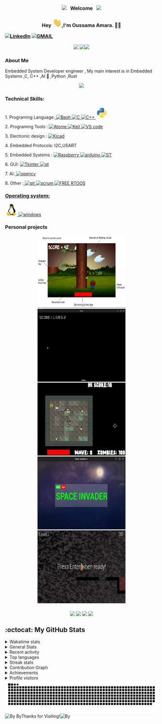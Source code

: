 <h3 align="center">
  <img src="https://emoji.discord.st/emojis/768b108d-274f-4f44-a634-8477b16efce7.gif" width="50">
  &nbsp; Welcome  &nbsp;
  <img src="https://emoji.discord.st/emojis/768b108d-274f-4f44-a634-8477b16efce7.gif" width="50"></p>
<h3 align="center"> &nbsp;  Hey <img src="https://raw.githubusercontent.com/ABSphreak/ABSphreak/master/gifs/Hi.gif" width="30px">,I'm Oussama Amara. 🤝😎 &nbsp;</p>
<p align="left">
    <a href="https://www.linkedin.com/in/oussama-amara-b29117144/ "><img src="https://img.shields.io/badge/LinkedIn-%230177B5?style=flat&logo=linkedin&logoColor=white" alt="LinkedIn" title="LinkedIn"/></a>
    <a href="mailto:amara.ousama@gmail.com"><img img src="https://img.shields.io/badge/-Gmail-c14438?style=flat&logo=Gmail&logoColor=white" alt="GMAIL" title="GMAIL"/></a>      
  </p>
 <p align="center"><img src="https://media.tenor.com/wspoUO-g8-wAAAAi/plugdj-vibing.gif" width="90px"> 
 <a href="https://github.com/DenverCoder1/readme-typing-svg"><img src="https://readme-typing-svg.herokuapp.com?color=36BCF7FF&center=true&vCenter=true&lines=Embedded+System+Developer+Engineer&center=true&width=500&height=50"></a><img src="https://cdn3.emoji.gg/emojis/4363-mochibowtie.gif" width="90px"> 
</p>
<h3 align="left"> About Me</h3>  
Embedded System Developer  engineer , My main interest is in Embedded Systems ,C, C++ ,AI 🤖 ,Python ,Rust 
<p align="center"><img src="https://media.giphy.com/media/WUlplcMpOCEmTGBtBW/giphy.gif" width="100"></p>
<h3 align="left">Technical Skills:</h3> <!--https://www.vectorlogo.zone/logos/gnu_bash/gnu_bash-icon.svg-->
1. Programing Language:<a href="https://www.gnu.org/software/bash/" target="_blank" rel="noreferrer"> <img src="https://img2.freepng.es/20180615/pxs/kisspng-bash-shell-script-gnu-bourne-shell-bash-5b239a62056153.0040296515290599380221.jpg" alt="Bash" width="40" height="40"/> </a>    <a href="https://en.wikipedia.org/wiki/C_(programming_language)" target="_blank" rel="noreferrer"> <img src="https://cdn.worldvectorlogo.com/logos/c-1.svg" alt="C" width="40" height="40"/></a><a href="https://en.wikipedia.org/wiki/C%2B%2B" target="_blank" rel="noreferrer"> <img src="https://cdn.worldvectorlogo.com/logos/c.svg" alt="C++" width="40" height="40"/></a><a href="https://www.python.org" target="_blank" rel="noreferrer"> <img src="https://raw.githubusercontent.com/devicons/devicon/master/icons/python/python-original.svg" alt="python" width="40" height="40"/> </a>  </p>
2. Programing Tools : <a href="https://atom.io/" target="_blank" rel="noreferrer"> <img src="https://cdn.worldvectorlogo.com/logos/atom-4.svg" alt="Atome" width="40" height="40"/> </a>  <a href="https://www.keil.com/" target="_blank" rel="noreferrer">  <img src="https://oryx-embedded.com/assets/img/partners/arm-keil-logo.png" alt="Keil" width="80" height="20"/> </a> <a href="https://code.visualstudio.com/" target="_blank" rel="noreferrer"> <img src="https://cdn.worldvectorlogo.com/logos/visual-studio-code-1.svg" alt="VS code" width="40" height="40"/> </a> </p>
3. Electronic design :  <a href="https://www.kicad.org/" target="_blank" rel="noreferrer"> <img src="https://www.kicad.org/img/kicad_logo_small.png" alt="Kicad" width="60" height="50"/></a></p>
4. Embedded Protocols:  I2C,USART </p>
5. Embedded Systems   : <a href="https://www.raspberrypi.com/products/raspberry-pi-4-model-b/" target="_blank" rel="noreferrer"> <img src="https://cdn.worldvectorlogo.com/logos/raspberry-pi.svg" alt="Raspberry" width="40" height="40"/> </a> <a href="https://www.arduino.cc/" target="_blank" rel="noreferrer"> <img src="https://cdn.worldvectorlogo.com/logos/arduino-1.svg" alt="arduino" width="40" height="40"/> </a>  <a href="https://www.st.com/en/development-tools/stm32cubemx.html" target="_blank" rel="noreferrer">  <img src="https://www.st.com/bin/ecommerce/api/image.PF259242.en.feature-description-include-personalized-no-cpn-large.jpg" alt="ST" width="60" height="50"/> </a></p>
6. GUI: <a href="https://docs.python.org/fr/3/library/tkinter.html" target="_blank" rel="noreferrer"> <img src="https://programacionfacil.org/images/cursos/tkinter/xtkinter-logo.png.pagespeed.ic.o56GLgFeDe.png" alt="Tkinter" width="40" height="30"/> </a> <a href="https://www.qt.io/" target="_blank" rel="noreferrer"> <img src="https://upload.wikimedia.org/wikipedia/commons/0/0b/Qt_logo_2016.svg" alt="qt" width="40" height="40"/> </a></p>
7. AI:<a href="https://opencv.org/" target="_blank" rel="noreferrer"> <img src="https://www.vectorlogo.zone/logos/opencv/opencv-icon.svg" alt="opencv" width="40" height="40"/> </a></p>
8. Other :<a href="https://git-scm.com/" target="_blank" rel="noreferrer"> <img src="https://www.vectorlogo.zone/logos/git-scm/git-scm-icon.svg" alt="git" width="40" height="40"/>   <a href="https://en.wikipedia.org/wiki/Scrum_(software_development)" target="_blank" rel="noreferrer"> <img src="https://cdn.worldvectorlogo.com/logos/scrum-1.svg" alt="scrum" width="40" height="40"/>   <a href="https://www.freertos.org/" target="_blank" rel="noreferrer"> <img src="https://www.freertos.org/fr-content-src/uploads/2018/07/logo-1.jpg" alt="FREE RTOOS" width="40" height="30"/> </p>
<h3 align="left">Operating system:</h3>
<p align="left">  <a href="https://www.linux.org/" target="_blank" rel="noreferrer"> <img src="https://raw.githubusercontent.com/devicons/devicon/master/icons/linux/linux-original.svg" alt="linux" width="40" height="40"/> </a>   <a href="https://www.microsoft.com/fr-fr/windows" target="_blank" rel="noreferrer"> <img src="https://cdn.worldvectorlogo.com/logos/microsoft-windows-22.svg" alt="windows" width="40" height="40"/> </a>  </p>
    
### Personal projects
<div align=center>
<div  >
  <a href="https://github.com/amaraoussama94/Timber"><img alt="Timber_Game" src="https://github.com/amaraoussama94/Timber/blob/main/Game.png" width="290" height="240"/></a>
   <a href="https://github.com/amaraoussama94/Pong"><img alt="Pong" src="https://github.com/amaraoussama94/Pong/blob/main/Game.png" width="290" height="240"/></a> 
   <a href="https://github.com/amaraoussama94/Zombie-Shooter"><img alt="Zombie-Shooter" src="https://github.com/amaraoussama94/Zombie-Shooter/blob/main/game%200.2.png" width="290" height="240"/></a>
   </div>
  <div  >
     <a href="https://github.com/amaraoussama94/Space-Invaders"><img alt="Space-Invaders" src="https://github.com/amaraoussama94/Space-Invaders/blob/main/game_pic_1.png" width="290" height="240"/></a> 
 <a href="https://github.com/amaraoussama94/Thomas-Wass-Alone"><img alt="Thomas-Wass-Alone" src="https://github.com/amaraoussama94/Thomas-Wass-Alone/blob/main/game_pic.png" width="290" height="240"/></a>
 </div>  
</div> 
<h3 align="center">
  <img src="https://cdn3.emoji.gg/emojis/7896-blob-jam.gif" width="90">
  <img src="https://media.tenor.com/ug2WhzY7haAAAAAi/ok-tanzen.gif" width="100">
  <img src="https://cdn3.emoji.gg/emojis/3468-skype-music.gif" width="90">
  <img src="https://media.tenor.com/nPPgsndawNIAAAAi/animation-animated.gif" width="100">
  </p>
  </details>
  
<h2>:octocat: My GitHub Stats</h2>
<details>
<summary>Wakatime stats</summary>
  
<p align="center">
  
 [![willianrod's wakatime stats](https://github-readme-stats.vercel.app/api/wakatime?username=@amaraoussama94&theme=algolia)](https://github.com/anuraghazra/github-readme-stats)
  
 </p>
  
</details>
<details>
<summary>General Stats</summary>
<!--<div>
    <a href="https://badges.strrl.dev"><img alt="github repos" src="https://badges.strrl.dev/repos/Carol42?color=181717&style=for-the-badge&labelColor=7E3ACE"></a>
    <a href="https://badges.strrl.dev"><img alt="commits today" src="https://badges.strrl.dev/commits/daily/Carol42?color=181717&style=for-the-badge&labelColor=7E3ACE"></a>
    <a href="https://badges.strrl.dev"><img alt="commits this week" src="https://badges.strrl.dev/commits/weekly/Carol42?color=181717&style=for-the-badge&labelColor=7E3ACE"></a>
    <a href="https://badges.strrl.dev"><img alt="commits this month" src="https://badges.strrl.dev/commits/monthly/Carol42?color=181717&style=for-the-badge&labelColor=7E3ACE"></a>
    <a href="https://badges.strrl.dev"><img alt="all commits" src="https://badges.strrl.dev/commits/all/Carol42?color=181717&style=for-the-badge&labelColor=7E3ACE"></a>-->
<!--</div>-->
<p align="center">
     <a href="https://github.com/amaraoussama94">
  <img height="180em" src="https://github-readme-stats-eight-theta.vercel.app/api?username=amaraoussama94&show_icons=true&theme=algolia&include_all_commits=true&count_private=true"/>
    </a>
</p>
<!--</div>-->
</details>
<details>
 <summary>Recent activity</summary>
<!--START_SECTION:activity-->

<!--END_SECTION:activity-->

</details>
<details>
<summary>Top languages</summary>
  <p align="center">
<a href="https://github.com/amaraousaama94">
  <img height="180em" src="https://github-readme-stats-eight-theta.vercel.app/api/top-langs/?username=amaraoussama94&layout=compact&langs_count=8&theme=great-gatsby"/>
    </a>
    </p>
    <p><b>*Note:</b> Top languages is only a metric of the languages my public code consists of and doesn't reflect experience or skill level.</p>
</details>
  
<details>
<summary>Streak stats</summary>
<p align="center">
    <a href="https://github.com/DenverCoder1/github-readme-streak-stats">
        <img height=180em src="https://streak-stats.demolab.com?user=amaraoussama94&theme=highcontrast&hide_border=true" alt="streak stats"/>
    </a>
  </p>
</details>
<details>
<summary>Contribution Graph</summary><!--https://github.com/ashutosh00710/github-readme-activity-graph-->

  [![Ashutosh's github activity graph](https://github-readme-activity-graph.cyclic.app/graph?username=amaraoussama94&theme=github-compact)](https://github.com/ashutosh00710/github-readme-activity-graph)
  
</a>
</details>
<details>
<summary>Achievements</summary>
<a href="https://github.com/ryo-ma/github-profile-trophy">
    <img alt="github achievements" src="https://github-profile-trophy.vercel.app/?username=amaraoussama94&theme=darkhub&no-frame=true&column=7">
</a>
</details>
<details>
<summary>Profile visitors</summary>
<p align="center">:round_pushpin: Profile visitors</p>
<div align="center">
    <img alt="visitors counter" src="https://profile-counter.glitch.me/amaraousaama94/count.svg">
</div>
</details>
<img alt="github contribution snake animation" src="https://github.com/amaraoussama94/amaraoussama94/blob/output/github-contribution-grid-snake.svg"


 <h4 align="center"> 
 <img alt="By By  " src="https://media.tenor.com/DbEsQUAJLrUAAAAi/bye-bear.gif"width="100">Thanks for Visiting!<img alt="By " src="https://media.tenor.com/wJ1f-nu2nggAAAAi/wave-bye.gif" width= "100">
 </h4>
 









